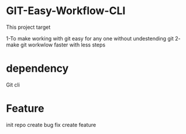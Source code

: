 # GIT-Easy-Workflow-CLI

This project target 

1-To make working with git easy for any one without undestending git 
2- make git workwlow faster with less steps


# dependency
Git cli 


# Feature 
init repo 
create bug fix
create feature

